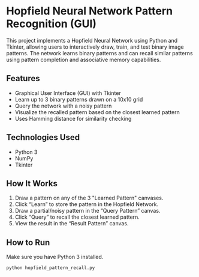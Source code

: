 # Hopfield Neural Network Pattern Recognition (GUI)

This project implements a Hopfield Neural Network using Python and Tkinter, allowing users to interactively draw, train, and test binary image patterns. The network learns binary patterns and can recall similar patterns using pattern completion and associative memory capabilities.

## Features
- Graphical User Interface (GUI) with Tkinter
- Learn up to 3 binary patterns drawn on a 10x10 grid
- Query the network with a noisy pattern
- Visualize the recalled pattern based on the closest learned pattern
- Uses Hamming distance for similarity checking

## Technologies Used
- Python 3
- NumPy
- Tkinter

## How It Works
1. Draw a pattern on any of the 3 "Learned Pattern" canvases.
2. Click “Learn” to store the pattern in the Hopfield Network.
3. Draw a partial/noisy pattern in the “Query Pattern” canvas.
4. Click “Query” to recall the closest learned pattern.
5. View the result in the “Result Pattern” canvas.

## How to Run
Make sure you have Python 3 installed.

```bash
python hopfield_pattern_recall.py
